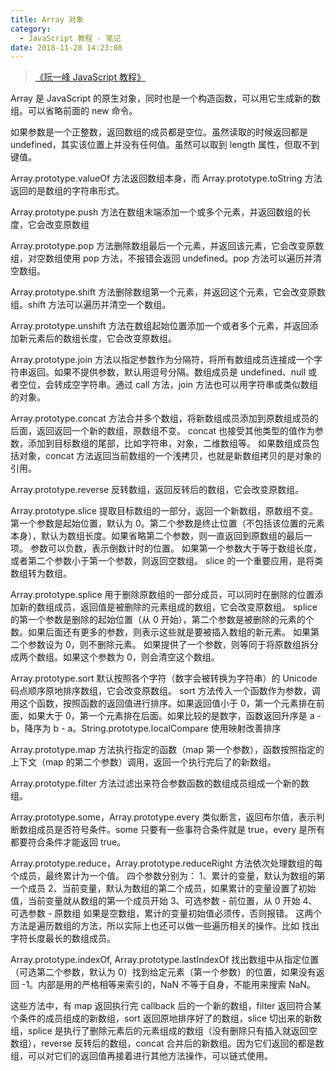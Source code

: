 ```yaml
---
title: Array 对象
category:
  - JavaScript 教程 - 笔记
date: 2018-11-28 14:23:08
---
```


> [《阮一峰 JavaScript 教程》](https://wangdoc.com/javascript/)

Array 是 JavaScript 的原生对象，同时也是一个构造函数，可以用它生成新的数组。可以省略前面的 new 命令。

如果参数是一个正整数，返回数组的成员都是空位。虽然读取的时候返回都是 undefined，其实该位置上并没有任何值。虽然可以取到 length 属性，但取不到键值。

Array.prototype.valueOf 方法返回数组本身，而 Array.prototype.toString 方法返回的是数组的字符串形式。

Array.prototype.push 方法在数组末端添加一个或多个元素，并返回数组的长度，它会改变原数组

Array.prototype.pop 方法删除数组最后一个元素，并返回该元素，它会改变原数组，对空数组使用 pop 方法，不报错会返回 undefined。pop 方法可以遍历并清空数组。

Array.prototype.shift 方法删除数组第一个元素，并返回这个元素，它会改变原数组。shift 方法可以遍历并清空一个数组。

Array.prototype.unshift 方法在数组起始位置添加一个或者多个元素，并返回添加新元素后的数组长度，它会改变原数组。

Array.prototype.join 方法以指定参数作为分隔符，将所有数组成员连接成一个字符串返回。如果不提供参数，默认用逗号分隔。数组成员是 undefined、null 或者空位，会转成空字符串。通过 call 方法，join 方法也可以用字符串或类似数组的对象。

Array.prototype.concat 方法合并多个数组，将新数组成员添加到原数组成员的后面，返回返回一个新的数组，原数组不变。
concat 也接受其他类型的值作为参数，添加到目标数组的尾部，比如字符串，对象，二维数组等。
如果数组成员包括对象，concat 方法返回当前数组的一个浅拷贝，也就是新数组拷贝的是对象的引用。

Array.prototype.reverse 反转数组，返回反转后的数组，它会改变原数组。

Array.prototype.slice 提取目标数组的一部分，返回一个新数组，原数组不变。
第一个参数是起始位置，默认为 0。第二个参数是终止位置（不包括该位置的元素本身），默认为数组长度。如果省略第二个参数，则一直返回到原数组的最后一项。
参数可以负数，表示倒数计时的位置。
如果第一个参数大于等于数组长度，或者第二个参数小于第一个参数，则返回空数组。
slice 的一个重要应用，是将类数组转为数组。

Array.prototype.splice 用于删除原数组的一部分成员，可以同时在删除的位置添加新的数组成员，返回值是被删除的元素组成的数组，它会改变原数组。
splice 的第一个参数是删除的起始位置（从 0 开始），第二个参数是被删除的元素的个数。如果后面还有更多的参数，则表示这些就是要被插入数组的新元素。
如果第二个参数设为 0，则不删除元素。
如果提供了一个参数，则等同于将原数组拆分成两个数组。如果这个参数为 0，则会清空这个数组。

Array.prototype.sort 默认按照各个字符（数字会被转换为字符串）的 Unicode 码点顺序原地排序数组，它会改变原数组。
sort 方法传入一个函数作为参数，调用这个函数，按照函数的返回值进行排序。如果返回值小于 0，第一个元素排在前面，如果大于 0，第一个元素排在后面。如果比较的是数字，函数返回升序是 a - b，降序为 b - a。String.prototype.localCompare
使用映射改善排序

Array.prototype.map 方法执行指定的函数（map 第一个参数），函数按照指定的上下文（map 的第二个参数）调用，返回一个执行完后了的新数组。

Array.prototype.filter 方法过滤出来符合参数函数的数组成员组成一个新的数组。

Array.prototype.some，Array.prototype.every 类似断言，返回布尔值，表示判断数组成员是否符号条件。some 只要有一些事符合条件就是 true，every 是所有都要符合条件才能返回 true。

Array.prototype.reduce，Array.prototype.reduceRight 方法依次处理数组的每个成员，最终累计为一个值。
四个参数分别为：
1、累计的变量，默认为数组的第一个成员
2、当前变量，默认为数组的第二个成员，如果累计的变量设置了初始值，当前变量就从数组的第一个成员开始
3、可选参数 - 前位置，从 0 开始
4、可选参数 - 原数组
如果是空数组，累计的变量初始值必须传，否则报错。
这两个方法是遍历数组的方法，所以实际上也还可以做一些遍历相关的操作。比如 找出字符长度最长的数组成员。

Array.prototype.indexOf, Array.prototype.lastIndexOf 找出数组中从指定位置（可选第二个参数，默认为 0）找到给定元素（第一个参数）的位置，如果没有返回 -1。内部是用的严格相等来索引的，NaN 不等于自身，不能用来搜索 NaN。

这些方法中，有 map 返回执行完 callback 后的一个新的数组，filter 返回符合某个条件的成员组成的新数组，sort 返回原地排序好了的数组，slice 切出来的新数组，splice 是执行了删除元素后的元素组成的数组（没有删除只有插入就返回空数组），reverse 反转后的数组，concat 合并后的新数组。因为它们返回的都是数组，可以对它们的返回值再接着进行其他方法操作，可以链式使用。

